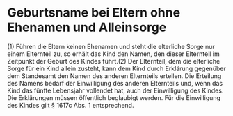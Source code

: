 # Geburtsname bei Eltern ohne Ehenamen und Alleinsorge

(1) Führen die Eltern keinen Ehenamen und steht die elterliche Sorge nur einem Elternteil zu, so erhält das Kind den Namen, den dieser Elternteil im Zeitpunkt der Geburt des Kindes führt.(2) Der Elternteil, dem die elterliche Sorge für ein Kind allein zusteht, kann dem Kind durch Erklärung gegenüber dem Standesamt den Namen des anderen Elternteils erteilen. Die Erteilung des Namens bedarf der Einwilligung des anderen Elternteils und, wenn das Kind das fünfte Lebensjahr vollendet hat, auch der Einwilligung des Kindes. Die Erklärungen müssen öffentlich beglaubigt werden. Für die Einwilligung des Kindes gilt § 1617c Abs. 1 entsprechend. 

